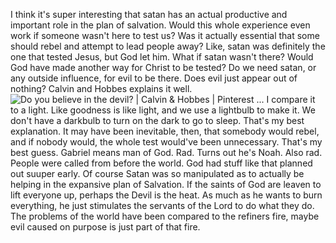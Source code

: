 I think it's super interesting that satan has an actual productive and important role in the plan of salvation. Would this whole experience even work if someone wasn't here to test us? Was it actually essential that some should rebel and attempt to lead people away? Like, satan was definitely the one that tested Jesus, but God let him. What if satan wasn't there? Would God have made another way for Christ to be tested? Do we need satan, or any outside influence, for evil to be there. Does evil just appear out of nothing? Calvin and Hobbes explains it well. 
![Do you believe in the devil? | Calvin & Hobbes | Pinterest ...](media/Do_you_believe_in_the_devil!_!_Calvin_&_Hobbes_!_Pinterest_.jpg)
I compare it to a light. Like goodness is like light, and we use a lightbulb to make it. We don't have a darkbulb to turn on the dark to go to sleep. That's my best explanation. 
It may have been inevitable, then, that somebody would rebel, and if nobody would, the whole test would've been unnecessary. That's my best guess. 
Gabriel means man of God. Rad. Turns out he's Noah. Also rad. 
People were called from before the world. God had stuff like that planned out suuper early. Of course Satan was so manipulated as to actually be helping in the expansive plan of Salvation. 
If the saints of God are leaven to lift everyone up, perhaps the Devil is the heat. As much as he wants to burn everything, he just stimulates the servants of the Lord to do what they do. The problems of the world have been compared to the refiners fire, maybe evil caused on purpose is just part of that fire.